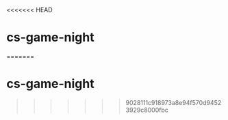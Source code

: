 <<<<<<< HEAD
# cs-game-night
=======
# cs-game-night
>>>>>>> 9028111c918973a8e94f570d94523929c8000fbc
